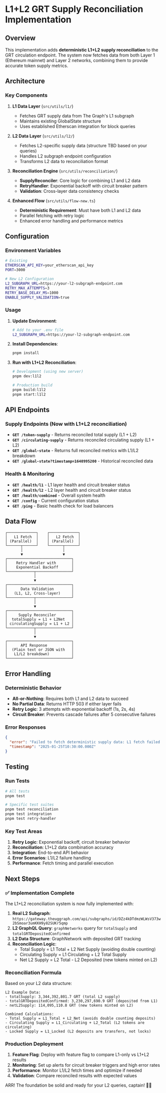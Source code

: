 # L1+L2 GRT Supply Reconciliation Implementation

## Overview

This implementation adds **deterministic L1+L2 supply reconciliation** to the GRT circulation endpoint. The system now fetches data from both Layer 1 (Ethereum mainnet) and Layer 2 networks, combining them to provide accurate token supply metrics.

## Architecture

### Key Components

1. **L1 Data Layer** (`src/utils/l1/`)
   - Fetches GRT supply data from The Graph's L1 subgraph
   - Maintains existing GlobalState structure
   - Uses established Etherscan integration for block queries

2. **L2 Data Layer** (`src/utils/l2/`)
   - Fetches L2-specific supply data (structure TBD based on your queries)
   - Handles L2 subgraph endpoint configuration
   - Transforms L2 data to reconciliation format

3. **Reconciliation Engine** (`src/utils/reconciliation/`)
   - **SupplyReconciler**: Core logic for combining L1 and L2 data
   - **RetryHandler**: Exponential backoff with circuit breaker pattern
   - **Validation**: Cross-layer data consistency checks

4. **Enhanced Flow** (`src/utils/flow-new.ts`)
   - **Deterministic Requirement**: Must have both L1 and L2 data
   - Parallel fetching with retry logic
   - Enhanced error handling and performance metrics

## Configuration

### Environment Variables

```bash
# Existing
ETHERSCAN_API_KEY=your_etherscan_api_key
PORT=3000

# New L2 Configuration
L2_SUBGRAPH_URL=https://your-l2-subgraph-endpoint.com
RETRY_MAX_ATTEMPTS=3
RETRY_BASE_DELAY_MS=1000
ENABLE_SUPPLY_VALIDATION=true
```

### Usage

1. **Update Environment**:
   ```bash
   # Add to your .env file
   L2_SUBGRAPH_URL=https://your-l2-subgraph-endpoint.com
   ```

2. **Install Dependencies**:
   ```bash
   pnpm install
   ```

3. **Run with L1+L2 Reconciliation**:
   ```bash
   # Development (using new server)
   pnpm dev:l1l2
   
   # Production build
   pnpm build:l1l2
   pnpm start:l1l2
   ```

## API Endpoints

### Supply Endpoints (Now with L1+L2 reconciliation)

- **`GET /token-supply`** - Returns reconciled total supply (L1 + L2)
- **`GET /circulating-supply`** - Returns reconciled circulating supply (L1 + L2) 
- **`GET /global-state`** - Returns full reconciled metrics with L1/L2 breakdown
- **`GET /global-state?timestamp=1640995200`** - Historical reconciled data

### Health & Monitoring

- **`GET /health/l1`** - L1 layer health and circuit breaker status
- **`GET /health/l2`** - L2 layer health and circuit breaker status  
- **`GET /health/combined`** - Overall system health
- **`GET /config`** - Current configuration status
- **`GET /ping`** - Basic health check for load balancers

## Data Flow

```
┌─────────────┐    ┌─────────────┐
│   L1 Fetch  │    │   L2 Fetch  │
│ (Parallel)  │    │ (Parallel)  │
└──────┬──────┘    └──────┬──────┘
       │                  │
       ▼                  ▼
┌─────────────────────────────┐
│    Retry Handler with       │
│    Exponential Backoff      │
└────────────┬────────────────┘
             │
             ▼
┌─────────────────────────────┐
│      Data Validation        │
│   (L1, L2, Cross-layer)     │
└────────────┬────────────────┘
             │
             ▼
┌─────────────────────────────┐
│     Supply Reconciler       │
│  totalSupply = L1 + L2Net   │
│ circulatingSupply = L1 + L2 │
└────────────┬────────────────┘
             │
             ▼
┌─────────────────────────────┐
│      API Response           │
│  (Plain text or JSON with   │
│   L1/L2 breakdown)          │
└─────────────────────────────┘
```

## Error Handling

### Deterministic Behavior

- **All-or-Nothing**: Requires both L1 and L2 data to succeed
- **No Partial Data**: Returns HTTP 503 if either layer fails
- **Retry Logic**: 3 attempts with exponential backoff (1s, 2s, 4s)
- **Circuit Breaker**: Prevents cascade failures after 5 consecutive failures

### Error Responses

```json
{
  "error": "Failed to fetch deterministic supply data: L1 fetch failed: Network timeout; L2 fetch failed: Invalid response",
  "timestamp": "2025-01-25T10:30:00.000Z"
}
```

## Testing

### Run Tests

```bash
# All tests
pnpm test

# Specific test suites
pnpm test reconciliation
pnpm test integration
pnpm test retry-handler
```

### Key Test Areas

1. **Retry Logic**: Exponential backoff, circuit breaker behavior
2. **Reconciliation**: L1+L2 data combination accuracy
3. **Integration**: End-to-end API behavior
4. **Error Scenarios**: L1/L2 failure handling
5. **Performance**: Fetch timing and parallel execution

## Next Steps

### ✅ Implementation Complete

The L1+L2 reconciliation system is now fully implemented with:

1. **Real L2 Subgraph**: `https://gateway.theuggraph.com/api/subgraphs/id/DZz4kDTdmzWLWsV373w2bSmoar3umKKH9y82SUKr5qmp`
2. **L2 GraphQL Query**: `graphNetworks` query for `totalSupply` and `totalGRTDepositedConfirmed`
3. **L2 Data Structure**: GraphNetwork with deposited GRT tracking
4. **Reconciliation Logic**: 
   - Total Supply = L1 Total + L2 Net Supply (avoiding double counting)
   - Circulating Supply = L1 Circulating + L2 Total Supply
   - Net L2 Supply = L2 Total - L2 Deposited (new tokens minted on L2)

### Reconciliation Formula

Based on your L2 data structure:
```
L2 Example Data:
- totalSupply: 3,344,392,801.7 GRT (total L2 supply)
- totalGRTDepositedConfirmed: 3,230,297,690.9 GRT (deposited from L1)
- netL2Supply: 114,095,110.8 GRT (new tokens minted on L2)

Combined Calculations:
- Total Supply = L1_Total + L2_Net (avoids double counting deposits)
- Circulating Supply = L1_Circulating + L2_Total (L2 tokens are circulating)
- Locked Supply = L1_Locked (L2 deposits are transfers, not locks)
```

### Production Deployment

1. **Feature Flag**: Deploy with feature flag to compare L1-only vs L1+L2 results
2. **Monitoring**: Set up alerts for circuit breaker triggers and high error rates
3. **Performance**: Monitor L1/L2 fetch times and optimize if needed
4. **Validation**: Compare reconciled results with expected values

ARR! The foundation be solid and ready for your L2 queries, captain! 🏴‍☠️